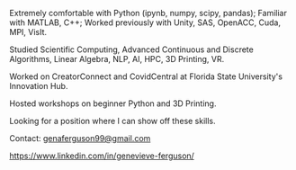 Extremely comfortable with Python (ipynb, numpy, scipy, pandas); Familiar with MATLAB, C++; Worked previously with Unity, SAS, OpenACC, Cuda, MPI, VisIt.

Studied Scientific Computing, Advanced Continuous and Discrete Algorithms, Linear Algebra, NLP, AI, HPC, 3D Printing, VR.

Worked on CreatorConnect and CovidCentral at Florida State University's Innovation Hub.

Hosted workshops on beginner Python and 3D Printing.

Looking for a position where I can show off these skills.

Contact: genaferguson99@gmail.com

https://www.linkedin.com/in/genevieve-ferguson/
